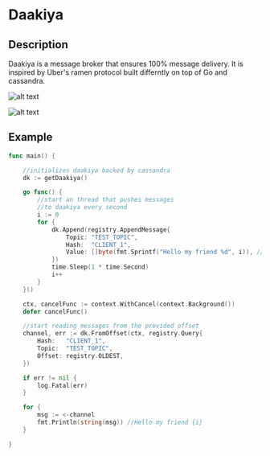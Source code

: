 


# Daakiya

## Description

Daakiya is a message broker that ensures 100% message delivery. It is inspired by Uber's ramen protocol built differntly on top of Go and cassandra.

![alt text](https://filebin.net/ahqhthw95we9bnex/ramen.png?t=75zdd8lj)

![alt text](https://i.ibb.co/jzskrVP/daakiya.png)




## Example

```go
func main() {

	//initializes daakiya backed by cassandra
	dk := getDaakiya()

	go func() {
		//start an thread that pushes messages
		//to daakiya every second
		i := 0
		for {
			dk.Append(registry.AppendMessage{
				Topic: "TEST_TOPIC",
				Hash:  "CLIENT_1",
				Value: []byte(fmt.Sprintf("Hello my friend %d", i)), //Hello my friend {i}
			})
			time.Sleep(1 * time.Second)
			i++
		}
	}()

	ctx, cancelFunc := context.WithCancel(context.Background())
	defer cancelFunc()

	//start reading messages from the provided offset
	channel, err := dk.FromOffset(ctx, registry.Query{
		Hash:   "CLIENT_1",
		Topic:  "TEST_TOPIC",
		Offset: registry.OLDEST,
	})

	if err != nil {
		log.Fatal(err)
	}

	for {
		msg := <-channel
		fmt.Println(string(msg)) //Hello my friend {i}
	}

}
```
